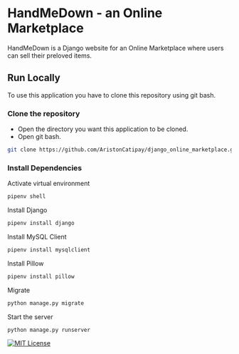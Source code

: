 # HandMeDown - an Online Marketplace

HandMeDown is a Django website for an Online Marketplace where users can sell their preloved items.

## Run Locally

To use this application you have to clone this repository using git bash.

### Clone the repository
- Open the directory you want this application to be cloned. 
- Open git bash.

```bash
git clone https://github.com/AristonCatipay/django_online_marketplace.git
```

### Install Dependencies

Activate virtual environment
```bash
pipenv shell
```

Install Django
```bash
pipenv install django
```

Install MySQL Client
```bash
pipenv install mysqlclient
```

Install Pillow
```bash
pipenv install pillow
```

Migrate
```bash
python manage.py migrate
```

Start the server
```bash
python manage.py runserver
```

[![MIT License](https://img.shields.io/badge/License-MIT-green.svg)](https://choosealicense.com/licenses/mit/)